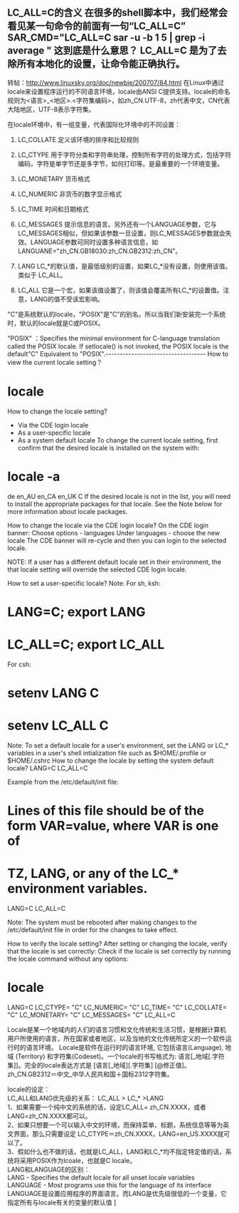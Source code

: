 LC_ALL=C的含义
在很多的shell脚本中，我们经常会看见某一句命令的前面有一句“LC_ALL=C”
SAR_CMD="LC_ALL=C sar -u -b 1 5 | grep -i average "
这到底是什么意思？
LC_ALL=C 是为了去除所有本地化的设置，让命令能正确执行。
---------------------------------

转帖：http://www.linuxsky.org/doc/newbie/200707/84.html
在Linux中通过locale来设置程序运行的不同语言环境，locale由ANSI C提供支持。locale的命名规则为<语言>_<地区>.<字符集编码>，如zh_CN.UTF-8，zh代表中文，CN代表大陆地区，UTF-8表示字符集。

 

在locale环境中，有一组变量，代表国际化环境中的不同设置：

1.    LC_COLLATE
定义该环境的排序和比较规则

2.    LC_CTYPE
用于字符分类和字符串处理，控制所有字符的处理方式，包括字符编码，字符是单字节还是多字节，如何打印等。是最重要的一个环境变量。

3.    LC_MONETARY
货币格式

4.    LC_NUMERIC
非货币的数字显示格式

5.    LC_TIME
时间和日期格式

6.    LC_MESSAGES
提示信息的语言。另外还有一个LANGUAGE参数，它与LC_MESSAGES相似，但如果该参数一旦设置，则LC_MESSAGES参数就会失效。LANGUAGE参数可同时设置多种语言信息，如LANGUANE="zh_CN.GB18030:zh_CN.GB2312:zh_CN"。

7.    LANG
LC_*的默认值，是最低级别的设置，如果LC_*没有设置，则使用该值。类似于 LC_ALL。

8.    LC_ALL
它是一个宏，如果该值设置了，则该值会覆盖所有LC_*的设置值。注意，LANG的值不受该宏影响。

"C"是系统默认的locale，"POSIX"是"C"的别名。所以当我们新安装完一个系统时，默认的locale就是C或POSIX。

 

"POSIX" ：Specifies the minimal environment for C-language translation called the POSIX locale. If setlocale() is not invoked, the POSIX locale is the default"C"  Equivalent to "POSIX".-----------------------------------
How to view the current locale setting？
# locale
How to change the locale setting?
* Via the CDE login locale
* As a user-specific locale
* As a system default locale
To change the current locale setting, first confirm that the desired locale is
installed on the system with:
# locale -a
de
en_AU
en_CA
en_UK
C
If the desired locale is not in the list, you will need to install the
appropriate packages for that locale. See the Note below for more information
about locale packages.

How to change the locale via the CDE login locale?
On the CDE login banner:
Choose options - languages
Under languages - choose the new locale
The CDE banner will re-cycle and then you can login to the selected locale.

NOTE: If a user has a different default locale set in their environment, the
that locale setting will override the selected CDE login locale.

How to set a user-specific locale?
Note:
For sh, ksh:
# LANG=C; export LANG
# LC_ALL=C; export LC_ALL
For csh:
# setenv LANG C
# setenv LC_ALL C

Note: To set a default locale for a user's environment, set the LANG or LC_*
variables in a user's shell intialization file such as $HOME/.profile or
$HOME/.cshrc
How to change the locale by setting the system default locale?
LANG=C
LC_ALL=C

Example from the /etc/default/init file:

# Lines of this file should be of the form VAR=value, where VAR is one of
# TZ, LANG, or any of the LC_* environment variables.
LANG=C
LC_ALL=C

Note: The system must be rebooted after making changes to the
/etc/default/init file in order for the changes to take effect.

How to verify the locale setting?
After setting or changing the locale, verify that the locale is set correctly:
Check if the locale is set correctly by running the locale command without any
options:
# locale
LANG=C
LC_CTYPE= "C"
LC_NUMERIC= "C"
LC_TIME= "C"
LC_COLLATE= "C"
LC_MONETARY= "C"
LC_MESSAGES= "C"
LC_ALL=C

Locale是某一个地域内的人们的语言习惯和文化传统和生活习惯，是根据计算机用户所使用的语言，所在国家或者地区，以及当地的文化传统所定义的一个软件运行时的语言环境。 
Locale是软件在运行时的语言环境, 它包括语言(Language), 地域 (Territory) 和字符集(Codeset)。一个locale的书写格式为: 语言[_地域[.字符集]]。完全的locale表达方式是 [语言[_地域][.字符集] [@修正值]。zh_CN.GB2312＝中文_中华人民共和国＋国标2312字符集。 


locale的设定：   
LC_ALL和LANG优先级的关系： LC_ALL > LC_* >LANG   
1、如果需要一个纯中文的系统的话，设定LC_ALL= zh_CN.XXXX，或者LANG=zh_CN.XXXX都可以。  
2、如果只想要一个可以输入中文的环境，而保持菜单、标题，系统信息等等为英文界面，那么只需要设定 LC_CTYPE＝zh_CN.XXXX，LANG=en_US.XXXX就可以了。  
3、假如什么也不做的话，也就是LC_ALL，LANG和LC_*均不指定特定值的话，系统将采用POSIX作为lcoale，也就是C locale。  
LANG和LANGUAGE的区别：   
LANG - Specifies the default locale for all unset locale variables  
LANGUAGE - Most programs use this for the language of its interface  
LANGUAGE是设置应用程序的界面语言。而LANG是优先级很低的一个变量，它指定所有与locale有关的变量的默认值  ]
